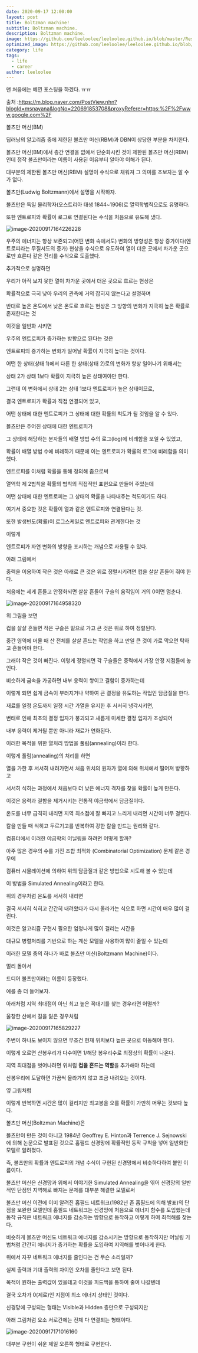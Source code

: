 ```yaml
---
date: 2020-09-17 12:00:00
layout: post
title: Boltzman machine!
subtitle: Boltzman machine.
description: Boltzman machine.
image: https://github.com/leeloolee/leeloolee.github.io/blob/master/Restricted-Boltzmann-Machine.jpg?raw=true
optimized_image: https://github.com/leeloolee/leeloolee.github.io/blob/master/Restricted-Boltzmann-Machine.jpg?raw=true
category: life
tags:
  - life
  - career
author: leeloolee
---
```




맨 처음에는 베낀 포스팅을 하겠다. ㅠㅠ

출처 :https://m.blog.naver.com/PostView.nhn?blogId=msnayana&logNo=220691853708&proxyReferer=https:%2F%2Fwww.google.com%2F



볼츠만 머신(BM)

딥러닝의 알고리즘 중에 제한된 볼츠만 머신(RBM)과 DBN이 상당한 부분을 차지한다. 

볼츠만 머신(BM)에서 층간 연결을 없애서 단순화시킨 것이 제한된 볼츠만 머신(RBM)인데 정작 볼츠만이라는 이름이 사용된 이유부터 알아야 이해가 된다. 



대부분의 제한된 볼츠만 머신(RBM) 설명이 수식으로 채워져 그 의미를 초보자는 알 수가 없다. 



볼츠만(Ludwig Boltzmann)에서 설명을 시작하자. 

볼츠만은 독일 물리학자(오스트리아 태생 1844~1906)로 열역학법칙으로도 유명하다. 

또한 엔트로피와 확률이 로그로 연결된다는 수식을 처음으로 유도해 냈다. 



![image-20200917164226228](C:\Users\maide\AppData\Roaming\Typora\typora-user-images\image-20200917164226228.png)



우주의 에너지는 항상 보존되고(어떤 변화 속에서도) 변화의 방향성은 항상 증가이다(엔트로피라는 무질서도의 증가) 현상을 수식으로 유도하여 열이 더운 곳에서 차가운  곳으로만 흐른다 같은 진리를 수식으로 도출했다. 



추가적으로 설명하면

우리가 아직 보지 못한 열이 차가운 곳에서 더운 곳으로 흐르는 현상은

확률적으로 극히 낮아 우리의 관측에 거의 잡히지 않는다고 설명하며

반대로 높은 온도에서 낮은 온도로 흐르는 현상은 그 방향의 변화가 지극히 높은 확률로 존재한다는 것



이것을 일반화 시키면

우주의 엔트로피가 증가하는 방향으로 된다는 것은

엔트로피의 증가하는 변화가 일어날 확률이 지극히 높다는 것이다. 



어떤 한 상태(상태 1)에서 다른 한 상태(상태 2)로의 변화가 항상 일어나기 위해서는 

상태 2가 상태 1보다 확률이 지극히 높은 상태여야만 한다. 

그런데 이 변화에서 상태 2는 상태 1보다 엔트로피가 높은 상태이므로, 

결국 엔트로피가 확률과 직접 연결되어 있고,

어떤 상태에 대한 엔트로피가 그 상태에 대한 확률의 척도가 될 것임을 알 수 있다. 



볼츠만은 주어진 상태에 대한 엔트로피가 

그 상태에 해당하는 분자들의 배열 방법 수의 로그(log)에 비례함을 보일 수 있었고,

확률이 배열 방법 수에 비례하기 때문에 이는 엔트로피가 확률의 로그에 비례함을 의미했다. 



엔트로피를 이처럼 확률을 통해 정의해 줌으로써

열역학 제 2법칙을 확률의 법칙의 직접적인 표현으로 만들어 주었는데

어떤 상태에 대한 엔트로피는 그 상태의 확률을 나타내주는 척도이기도 하다. 

여기서 중요한 것은 확률이 열과 같은 엔트로피와 연결된다는 것.

또한 발생빈도(확률)이 로그스케일로 엔트로피와 관계한다는 것



이렇게

엔트로피가 자연 변화의 방향을 표시하는 개념으로 사용될 수 있다. 



아래 그림에서

중력을 이용하여 작은 것은 아래로 큰 것은 위로 정렬시키려면 컵을 살살 흔들어 줘야 한다. 

처음에는 세게 흔들고 안정화되면 살살 흔들어  구슬의 움직임이 거의 0이면 멈춘다. 

![image-20200917164958320](C:\Users\maide\AppData\Roaming\Typora\typora-user-images\image-20200917164958320.png)



위 그림을 보면

컵을 살살 흔들면 작은 구슬은 밑으로 가고 큰 것은 위로 하여 정렬된다. 

중간 영역에 머물 때 산 전체를 살살 흔드는 작업을 하고 만일 큰 것이 가로 막으면 탁하고 흔들어야 한다. 

그래야 작은 것이 빠진다. 이렇게 정렬되면 각 구슬들은 중력에서 가장 안정 지점들에 놓인다. 



비슷하게 금속을 가공하면 내부 응력이 쌓이고 결함이 증가하는데

이렇게 되면 쉽게 금속이 부러지거나 약하여 큰 결정을 유도하는 작업인 담금질을 한다. 



재료를 일정 온도까지 일정 시간 가열을 유지한 후 서서히 냉각시키면,

변태로 인해 최초의 결정 입자가 붕괴되고 새롭게 미세한 결정 입자가 조성되어

내부 응력이 제거될 뿐만 아니라 재료가 연화된다. 

이러한 목적을 위한 열처리 방법을 풀림(annealing)이라 한다. 



이렇게 풀림(annealing)의 처리를 하면

열을 가한 후 서서히 내려가면서 처음 위치의 원자가 열에 의해 위치에서 떨어져 방황하고

서서히 식히는 과정에서 처음보다 더 낮은 에너지 격자를 찾을 확률이 높게 만든다. 

이것은 응력과 결함을 제거시키는 전통적 야금학에서 담금질이다. 



온도를 너무 급격히 내리면 지역 최소점에 잘 빠지고 느리게 내리면 시간이 너무 걸린다. 

칼을 만들 때 식히고 두르기고를 반복하여 강한 칼을 만드는 원리와 같다. 



컴퓨터에서 이러한 야금학의 어닐링을 하려면 어떻게 할까?

아주 많은 경우의 수를 가진 조합 최적화 (Combinatorial Optimization) 문제 같은 경우에

컴퓨터 시뮬레이션에 의하여 위의 담금질과 같은 방법으로 시도해 볼 수 있는데

이 방법을 Simulated Annealing이라고 한다. 



위의 경우처럼 온도를 서서히 내리면

결국 서서히 식히고 간간히 내려왔다가 다시 올라가는 식으로 하면 시간이 매우 많이 걸린다. 

이것은 알고리즘 구현시 필요한 엄청나게 많이 걸리는 시간을

대규모 병렬처리를 기반으로 하는 계산 모델을 사용하여 많이 줄일 수 있는데

이러한 모델 중의 하나가 바로 볼츠만 머신(Boltzmann Machine)이다. 



멀리 돌아서

드디어 볼츠만이라는 이름이 등장했다. 



예를 좀 더 들어보자. 

아래처럼 지역 최대점이 아닌 최고 높은 꼭대기를 찾는 경우라면 어떨까?

울창한 산에서 길을 잃은 경우처럼

![image-20200917165829227](C:\Users\maide\AppData\Roaming\Typora\typora-user-images\image-20200917165829227.png)

주변이 하나도 보이지 않으면 무조건 현재 위치보다 높은 곳으로 이동해야 한다. 

이렇게 오르면 산봉우리가 다수이면 1/해당 봉우리수로 최정상의 확률이 나온다. 

지역 최대점을 벗어나려면 위처럼 **컵을 흔드는 역할**을 추가해야 하는데

산봉우리에 도달하면 가끔씩 올라가지 않고 조금 내려오는 것이다. 

옆 그림처럼

이렇게 반복하면 시간은 많이 걸리지만 최고봉을 오를 확률이 가만히 머무는 것보다 높다. 



볼츠만 머신(Boltzman Machine)은

볼츠만이 만든 것이 아니고 1984년 Geoffrey E. Hinton과 Terrence J. Sejnowski 에 의해 논문으로 발표된 것으로 홉필드 신경망에 확률적인 동작 규칙을 넣어 일반화한 모델로 알려졌다. 

즉, 볼츠만의 확률과 엔트로피의 개념 수식이 구현된 신경망에서 비슷하다하여 붙인 이름이다. 



볼츠만 머신은 신경망과 위에서 이야기한 Simulated Annealing을 엮어 신경망의 일반적인 단점인 지역해로 빠지는 문제를 대부분 해결한 모델로써

볼츠만 머신 이전에 이미 알려진 홉필드 네트워크(1982년 존 홉필드에 의해 발표)의 단점을 보완한 모델인데 홉필드 네트워크는 신경망에 처음으로 에너지 함수를 도입했는데 동작 규칙은 네트워크 에너지를 감소하는 방향으로 동작하고 이렇게 하여 최적해를 찾는다. 

비슷하게 볼츠만 머신도 네트워크 에너지를 감소시키는 방향으로 동작하지만 어닐링 기법처럼 간간히 에너지가 증가하는 확률을 도입하여 지역해를 벗어나게 한다. 



위에서 자꾸 네트워크 에너지를 줄인다는 건 무슨 소리일까?

실제 출력과 기대 출력의 차이인 오차를 줄인다고 보면 된다. 

목적이 원하는 출력값이 있을테고 이것을 피드백을 통하여 줄여 나갈텐데

결국 오차가 0(제로)인 지점이 최소 에너지 상태인 것이다. 



신경망에 구성되는 형태는 Visible과 Hidden 층만으로 구성되지만

아래 그림처럼 요소 서로간에는 전체 다 연결되는 형태이다. 

![image-20200917171016160](C:\Users\maide\AppData\Roaming\Typora\typora-user-images\image-20200917171016160.png)



대부분 구현이 쉬운 제일 오른쪽 형태로 구현한다. 

